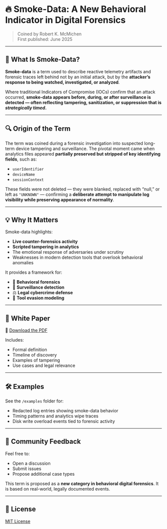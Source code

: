# 🔥 Smoke-Data: A New Behavioral Indicator in Digital Forensics

> Coined by Robert K. McMichen  
> First published: June 2025

---

## 📘 What Is Smoke-Data?

**Smoke-data** is a term used to describe reactive telemetry artifacts and forensic traces left behind not by an initial attack, but by the **attacker’s response to being watched, investigated, or analyzed**.

Where traditional Indicators of Compromise (IOCs) confirm that an attack occurred, **smoke-data appears before, during, or after surveillance is detected — often reflecting tampering, sanitization, or suppression that is *strategically timed*.**

---

## 🔍 Origin of the Term

The term was coined during a forensic investigation into suspected long-term device tampering and surveillance. The pivotal moment came when analytics files appeared **partially preserved but stripped of key identifying fields**, such as:
- `userIdentifier`
- `deviceName`
- `sessionContext`

These fields were not deleted — they were blanked, replaced with “null,” or left as `"UNKNOWN"` — confirming a **deliberate attempt to manipulate log visibility while preserving appearance of normality**.

---

## 💡 Why It Matters

Smoke-data highlights:
- **Live counter-forensics activity**
- **Scripted tampering in analytics**
- The emotional response of adversaries under scrutiny
- Weaknesses in modern detection tools that overlook behavioral anomalies

It provides a framework for:
- 📁 **Behavioral forensics**
- 🔎 **Surveillance detection**
- ⚖️ **Legal cybercrime defense**
- 🧠 **Tool evasion modeling**

---

## 📄 White Paper

📎 [Download the PDF](https://your-upload-url.com/Smoke-Data_WhitePaper_FINAL_RobertKMcMichen.pdf)

Includes:
- Formal definition
- Timeline of discovery
- Examples of tampering
- Use cases and legal relevance

---

## 🛠️ Examples

See the `/examples` folder for:
- Redacted log entries showing smoke-data behavior
- Timing patterns and analytics wipe traces
- Disk write overload events tied to forensic activity

---

## 📣 Community Feedback

Feel free to:
- Open a discussion
- Submit issues
- Propose additional case types

This term is proposed as a **new category in behavioral digital forensics**. It is based on real-world, legally documented events.

---

## 🧾 License

[MIT License](LICENSE)
